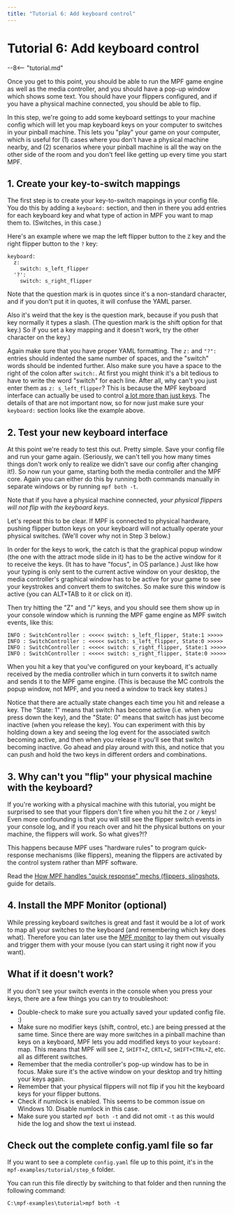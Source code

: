 ```yaml
---
title: "Tutorial 6: Add keyboard control"
---
```


# Tutorial 6: Add keyboard control

--8<-- "tutorial.md"

Once you get to this point, you should be able to run the MPF game
engine as well as the media controller, and you should have a pop-up
window which shows some text. You should have your flippers configured,
and if you have a physical machine connected, you should be able to
flip.

In this step, we're going to add some keyboard settings to your machine
config which will let you map keyboard keys on your computer to switches
in your pinball machine. This lets you "play" your game on your
computer, which is useful for (1) cases where you don't have a physical
machine nearby, and (2) scenarios where your pinball machine is all the
way on the other side of the room and you don't feel like getting up
every time you start MPF.

## 1. Create your key-to-switch mappings

The first step is to create your key-to-switch mappings in your config
file. You do this by adding a `keyboard:` section, and then in there you
add entries for each keyboard key and what type of action in MPF you
want to map them to. (Switches, in this case.)

Here's an example where we map the left flipper button to the `Z` key
and the right flipper button to the `?` key:

``` mpf-config
keyboard:
  z:
    switch: s_left_flipper
  '?':
    switch: s_right_flipper
```

Note that the question mark is in quotes since it's a non-standard
character, and if you don't put it in quotes, it will confuse the YAML
parser.

Also it's weird that the key is the question mark, because if you push
that key normally it types a slash. (The question mark is the shift
option for that key.) So if you set a key mapping and it doesn't work,
try the other character on the key.)

Again make sure that you have proper YAML formatting. The `z:` and
`"?":` entries should indented the same number of spaces, and the
"switch" words should be indented further. Also make sure you have a
space to the right of the colon after `switch:`. At first you might
think it's a bit tedious to have to write the word "switch" for each
line. After all, why can't you just enter them as `z: s_left_flipper`?
This is because the MPF keyboard interface can actually be used to
control
[a lot more than just keys](../hardware/virtual/keyboard.md). The details of that are not important now, so for now just
make sure your `keyboard:` section looks like the example above.

## 2. Test your new keyboard interface

At this point we're ready to test this out. Pretty simple. Save your
config file and run your game again. (Seriously, we can't tell you how
many times things don't work only to realize we didn't save our config
after changing it!). So now run your game, starting both the media
controller and the MPF core. Again you can either do this by running
both commands manually in separate windows or by running `mpf both -t`.

Note that if you have a physical machine connected, *your physical
flippers will not flip with the keyboard keys*.

Let's repeat this to be clear. If MPF is connected to physical
hardware, pushing flipper button keys on your keyboard will not actually
operate your physical switches. (We'll cover why not in Step 3 below.)

In order for the keys to work, the catch is that the graphical popup
window (the one with the attract mode slide in it) has to be the active
window for it to receive the keys. (It has to have "focus", in OS
parlance.) Just like how your typing is only sent to the current active
window on your desktop, the media controller's graphical window has to
be active for your game to see your keystrokes and convert them to
switches. So make sure this window is active (you can ALT+TAB to it or
click on it).

Then try hitting the "Z" and "/" keys, and you should see them show
up in your console window which is running the MPF game engine as MPF
switch events, like this:

    INFO : SwitchController : <<<<< switch: s_left_flipper, State:1 >>>>>
    INFO : SwitchController : <<<<< switch: s_left_flipper, State:0 >>>>>
    INFO : SwitchController : <<<<< switch: s_right_flipper, State:1 >>>>>
    INFO : SwitchController : <<<<< switch: s_right_flipper, State:0 >>>>>

When you hit a key that you've configured on your keyboard, it's
actually received by the media controller which in turn converts it to
switch name and sends it to the MPF game engine. (This is because the MC
controls the popup window, not MPF, and you need a window to track key
states.)

Notice that there are actually state changes each time you hit and
release a key. The "State: 1" means that switch has become active
(i.e. when you press down the key), and the "State: 0" means that
switch has just become inactive (when you release the key). You can
experiment with this by holding down a key and seeing the log event for
the associated switch becoming active, and then when you release it
you'll see that switch becoming inactive. Go ahead and play around with
this, and notice that you can push and hold the two keys in different
orders and combinations.

## 3. Why can't you "flip" your physical machine with the keyboard?

If you're working with a physical machine with this tutorial, you might
be surprised to see that your flippers don't fire when you hit the `Z`
or `/` keys! Even more confounding is that you will still see the
flipper switch events in your console log, and if you reach over and hit
the physical buttons on your machine, the flippers will work. So what
gives?!?

This happens because MPF uses "hardware rules" to program
quick-response mechanisms (like flippers), meaning the flippers are
activated by the control system rather than MPF software.

Read the [How MPF handles "quick response" mechs (flippers, slingshots,](../hardware/hw_rules.md) guide for
details.

## 4. Install the MPF Monitor (optional)

While pressing keyboard switches is great and fast it would be a lot of
work to map all your switches to the keyboard (and remembering which key
does what). Therefore you can later use the
[MPF monitor](../tools/monitor/running.md) to
lay them out visually and trigger them with your mouse (you can start
using it right now if you want).

## What if it doesn't work?

If you don't see your switch events in the console when you press your
keys, there are a few things you can try to troubleshoot:

* Double-check to make sure you actually saved your updated config
    file. :)
* Make sure no modifier keys (shift, control, etc.) are being pressed
    at the same time. Since there are way more switches in a pinball
    machine than keys on a keyboard, MPF lets you add modified keys to
    your `keyboard:` map. This means that MPF will see `Z`, `SHIFT+Z`,
    `CRTL+Z`, `SHIFT+CTRL+Z`, etc. all as different switches.
* Remember that the media controller's pop-up window has to be in
    focus. Make sure it's the active window on your desktop and try
    hitting your keys again.
* Remember that your physical flippers will not flip if you hit the
    keyboard keys for your flipper buttons.
* Check if numlock is enabled. This seems to be common issue on
    Windows 10. Disable numlock in this case.
* Make sure you started `mpf both -t` and did not omit `-t` as this
    would hide the log and show the text ui instead.

## Check out the complete config.yaml file so far

If you want to see a complete `config.yaml` file up to this point, it's
in the `mpf-examples/tutorial/step_6` folder.

You can run this file directly by switching to that folder and then
running the following command:

    C:\mpf-examples\tutorial>mpf both -t
